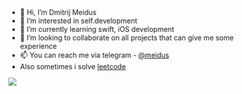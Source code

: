 - 👋 Hi, I’m Dmitrij Meidus 
- 👀 I’m interested in self.development
- 🌱 I’m currently learning swift, iOS development 
- 💞️ I’m looking to collaborate on all projects that can give me some experience
- 📫 You can reach me via telegram - [@meidus](https://t.me/meidus)
- Also sometimes i solve [leetcode](https://leetcode.com/Lainaaa/)
<img src="https://leetcard.jacoblin.cool/Lainaaa?theme=unicorn&font=Paprika&ext=activity">


<!---
Lainaaa/Lainaaa is a ✨ special ✨ repository because its `README.md` (this file) appears on your GitHub profile.
You can click the Preview link to take a look at your changes.
--->
